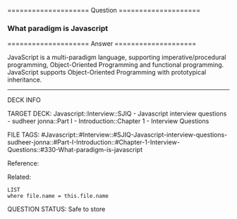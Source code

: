 ==================== Question ====================  

### What paradigm is Javascript  

==================== Answer ====================  

JavaScript is a multi-paradigm language, supporting imperative/procedural
programming, Object-Oriented Programming and functional programming. JavaScript
supports Object-Oriented Programming with prototypical inheritance.

---

DECK INFO

TARGET DECK: Javascript::Interview::SJIQ - Javascript interview questions -
sudheer jonna::Part I - Introduction::Chapter 1 - Interview Questions

FILE TAGS:
#Javascript::#Interview::#SJIQ-Javascript-interview-questions-sudheer-jonna::#Part-I-Introduction::#Chapter-1-Interview-Questions::#330-What-paradigm-is-javascript

Reference:

Related:

```dataview
LIST
where file.name = this.file.name
```

QUESTION STATUS: Safe to store
